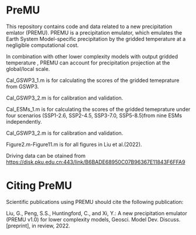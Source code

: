 # PreMU
This repository contains code and data related to a new precipitation emlator (PREMU).
PREMU is a precipitation emulator, which emulates the Earth System Model-specific precipitation by the gridded temperature at a negligible computational cost.

In combination with other lower complexity models with output gridded temperature , PREMU can account for precipitation projection at the global/local scale. 

Cal_GSWP3_1.m is for calculating the scores of the gridded temeprature from GSWP3. 

Cal_GSWP3_2.m is for calibration and validation.

Cal_ESMs_1.m is for calculating the scores of the gridded temeprature under four scenarios (SSP1-2.6, SSP2-4.5, SSP3-7.0, SSP5-8.5)from nine ESMs independently.

Cal_GSWP3_2.m is for calibration and validation.

Figure2.m-Figure11.m is for all figures in Liu et al.(2022).

Driving data can be otained from https://disk.pku.edu.cn:443/link/B6BADE68950C07B96367E11843F6FFA9

# Citing PreMU
Scientific publications using PREMU should cite the following publication:

Liu, G., Peng, S.S., Huntingford, C., and Xi, Y.: A new precipitation emulator (PREMU v1.0) for lower complexity models, Geosci. Model Dev. Discuss. [preprint], in review, 2022.
